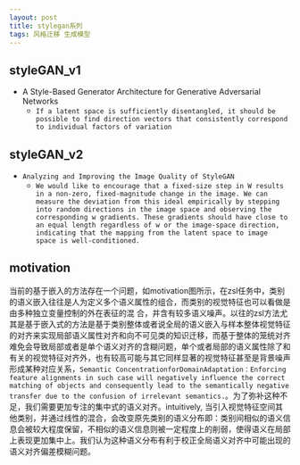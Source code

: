 ```yaml
---
layout: post
title: stylegan系列
tags: 风格迁移 生成模型
---
```



## styleGAN_v1
- A Style-Based Generator Architecture for Generative Adversarial Networks
  - `If a latent space is sufficiently disentangled, it should be possible to find direction vectors that consistently correspond to individual factors of variation`
 
## styleGAN_v2
- `Analyzing and Improving the Image Quality of StyleGAN`
  - `We would like to encourage that a fixed-size step in W results in a non-zero, fixed-magnitude change in the image. We can measure the deviation from this ideal empirically
by stepping into random directions in the image space and observing the corresponding w gradients. These gradients should have close to an equal length regardless of w or the
image-space direction, indicating that the mapping from the latent space to image space is well-conditioned.`



## motivation

当前的基于嵌入的方法存在一个问题，如motivation图所示，在zsl任务中，类别的语义嵌入往往是人为定义多个语义属性的组合，而类别的视觉特征也可以看做是由多种独立变量控制的外在表征的混
合，并含有较多语义噪声。以往的zsl方法尤其是基于嵌入式的方法是基于类别整体或者说全局的语义嵌入与样本整体视觉特征的对齐来实现局部语义属性对齐和向不可见类的知识迁移，而基于整体的笼统对齐难免会导致局部或者是单个语义对齐的含糊问题，单个或者局部的语义属性除了和有关的视觉特征对齐外，也有较高可能与其它同样显著的视觉特征甚至是背景噪声形成某种对应关系，`Semantic ConcentrationforDomainAdaptation：Enforcing feature alignments in such case will negatively influence the correct matching of objects and consequently lead to the semantically negative transfer due to the confusion of irrelevant semantics.`。为了弥补这种不足，我们需要更加专注的集中式的语义对齐。intuitively, 当引入视觉特征空间其他类别，并通过线性的混合，会改变原先类别的语义分布即：类别间相似的语义信息会被较大程度保留，不相似的语义信息则被一定程度上的削弱，使得语义在局部上表现更加集中上。我们认为这种语义分布有利于校正全局语义对齐中可能出现的语义对齐偏差模糊问题。 






